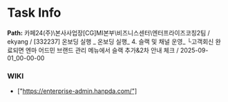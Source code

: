 # Task Info

**Path:** 카페24(주)\본사사업장\[CG]MI본부\비즈니스센터\엔터프라이즈코칭2팀 / ekyang / [332237] 온보딩 실행 _ 온보딩 실행_ 4. 슬랙 및 채널 운영_ └고객회신 완료되면 엔마 어드민 브랜드 관리 메뉴에서 슬랙 추가&2차 안내 체크 / 2025-09-01_00-00-00

### WIKI
- ["https://enterprise-admin.hanpda.com/"]

